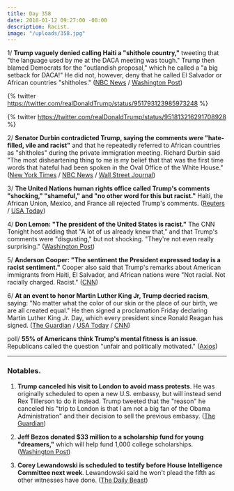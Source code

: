 ```yaml
---
title: Day 358
date: 2018-01-12 09:27:00 -08:00
description: Racist.
image: "/uploads/358.jpg"
---
```


1/ **Trump vaguely denied calling Haiti a "shithole country,"** tweeting that "the language used by me at the DACA meeting was tough." Trump then blamed Democrats for the "outlandish proposal," which he called a "a big setback for DACA!" He did not, however, deny that he called El Salvador or African countries "shitholes." ([NBC News](https://www.nbcnews.com/politics/donald-trump/trump-appears-deny-shithole-slur-defends-tough-immigration-stance-n837056) / [Washington Post](https://www.washingtonpost.com/politics/trump-acknowledges-tough-language-but-appears-to-deny-shithole-remark/2018/01/12/c7131dae-f796-11e7-beb6-c8d48830c54d_story.html))

{% twitter https://twitter.com/realDonaldTrump/status/951793123985973248 %}

{% twitter https://twitter.com/realDonaldTrump/status/951813216291708928 %}

2/ **Senator Durbin contradicted Trump, saying the comments were "hate-filled, vile and racist"** and that he repeatedly referred to African countries as "shitholes" during the private immigration meeting. Richard Durbin said "The most disheartening thing to me is my belief that that was the first time words that hateful had been spoken in the Oval Office of the White House." ([New York Times](https://www.nytimes.com/2018/01/12/us/politics/trump-immigration-congress.html) / [NBC News](https://www.nbcnews.com/politics/politics-news/durbin-trump-said-shithole-repeatedly-comments-were-vile-racist-n837116) / [Wall Street Journal](https://www.wsj.com/articles/trump-denies-questioning-migration-from-shithole-countries-1515766158))

3/ **The United Nations human rights office called Trump's comments "shocking," "shameful," and "no other word for this but racist."** Haiti, the African Union, Mexico, and France all rejected Trump's comments. ([Reuters](https://www.reuters.com/article/us-usa-trump-immigration-un/u-n-rights-office-decries-trumps-reported-remarks-as-racist-idUSKBN1F114A) / [USA Today](https://www.usatoday.com/story/news/world/2018/01/12/sh-hole-countries-un-respond-trumps-sh-hole-countries-comments/1027434001/))

4/ **Don Lemon: "The president of the United States is racist."** The CNN Tonight host adding that "A lot of us already knew that," and that Trump's comments  were "disgusting," but not shocking. "They're not even really surprising." ([Washington Post](https://www.washingtonpost.com/news/morning-mix/wp/2018/01/12/this-is-cnn-tonight-im-don-lemon-the-president-of-the-united-states-is-racist/))

5/ **Anderson Cooper: "The sentiment the President expressed today is a racist sentiment."** Cooper also said that Trump's remarks about American immigrants from Haiti, El Salvador, and African nations were "Not racial. Not racially charged. Racist." ([CNN](https://www.cnn.com/2018/01/11/politics/cooper-trump-sentiment-racist-cnntv/index.html))

6/ **At an event to honor Martin Luther King Jr, Trump decried racism**, saying: "No matter what the color of our skin or the place of our birth, we are all created equal." He then signed a proclamation Friday declaring Martin Luther King Jr. Day, which every president since Ronald Reagan has signed. ([The Guardian](https://www.theguardian.com/us-news/2018/jan/12/donald-trump-shithole-countries-tweet-denies-immigration-talks) / [USA Today](https://www.usatoday.com/story/news/politics/2018/01/12/trump-denies-sort-cifer/1027493001/) / [CNN](https://www.cnn.com/2018/01/12/politics/donald-trump-martin-luther-king-jr/index.html))

poll/ **55% of Americans think Trump's mental fitness is an issue**. Republicans called the question "unfair and politically motivated." ([Axios](https://www.axios.com/trumps-w-1515758670-29166788-3a97-442e-8f3e-21032042534d.html))

---

### Notables.

1. **Trump canceled his visit to London to avoid mass protests**. He was originally scheduled to open a new U.S. embassy, but will instead send Rex Tillerson to do it instead. Trump tweeted that the "reason" he canceled his "trip to London is that I am not a big fan of the Obama Administration" and their decision to sell the previous embassy. ([The Guardian](https://www.theguardian.com/us-news/2018/jan/12/donald-trump-visit-to-london-called-off-amid-fears-of-mass-protests))

2. **Jeff Bezos donated $33 million to a scholarship fund for young "dreamers,"** which will help fund 1,000 college scholarships. ([Washington Post](https://www.washingtonpost.com/news/powerpost/wp/2018/01/12/jeff-bezos-donates-33-million-to-scholarship-fund-for-dreamers/))

3. **Corey Lewandowski is scheduled to testify before House Intelligence Committee next week**. Lewandowski said he won't plead the fifth as other witnesses have done. ([The Daily Beast](https://www.thedailybeast.com/corey-lewandowski-to-testify-before-house-intelligence-committee))
